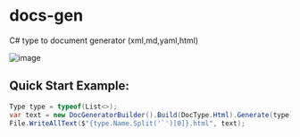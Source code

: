 # docs-gen
C# type to document generator (xml,md,yaml,html)

![image](https://github.com/VikashChauhan51/docs-gen/assets/14816038/6f69350e-c4e7-4120-b467-ca356e9780b0)



## Quick Start Example:

```C#
Type type = typeof(List<>);
var text = new DocGeneratorBuilder().Build(DocType.Html).Generate(type);
File.WriteAllText($"{type.Name.Split('`')[0]}.html", text);
```
